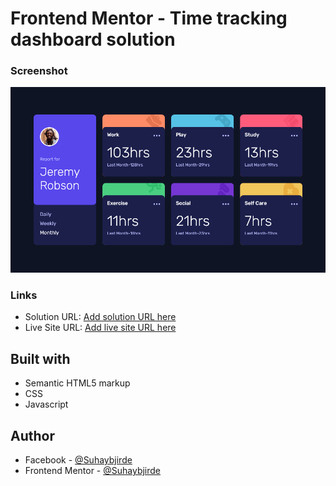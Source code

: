 # Frontend Mentor - Time tracking dashboard solution

### Screenshot

![](./assets/images/screenshot.png)
### Links

- Solution URL: [Add solution URL here](https://www.frontendmentor.io/solutions/time-tracking-dashboard-solution-5OqAZ5Zrzq)
- Live Site URL: [Add live site URL here](https://steady-tiramisu-bd30a8.netlify.app)

## Built with

- Semantic HTML5 markup
- CSS
- Javascript

## Author


- Facebook - [@Suhaybjirde](https://www.facebook.com/profile.php?id=100087769545110)
- Frontend Mentor - [@Suhaybjirde](https://www.frontendmentor.io/profile/suhaybjirde)

